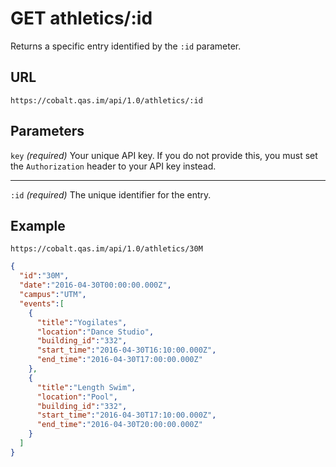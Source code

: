 # GET athletics/:id

Returns a specific entry identified by the `:id` parameter.

## URL

```
https://cobalt.qas.im/api/1.0/athletics/:id
```

## Parameters

`key` _(required)_
Your unique API key. If you do not provide this, you must set the `Authorization` header to your API key instead.
- - -
`:id` _(required)_
The unique identifier for the entry.

## Example

```
https://cobalt.qas.im/api/1.0/athletics/30M
```

```json
{
  "id":"30M",
  "date":"2016-04-30T00:00:00.000Z",
  "campus":"UTM",
  "events":[
    {
      "title":"Yogilates",
      "location":"Dance Studio",
      "building_id":"332",
      "start_time":"2016-04-30T16:10:00.000Z",
      "end_time":"2016-04-30T17:00:00.000Z"
    },
    {
      "title":"Length Swim",
      "location":"Pool",
      "building_id":"332",
      "start_time":"2016-04-30T17:10:00.000Z",
      "end_time":"2016-04-30T20:00:00.000Z"
    }
  ]
}
```
